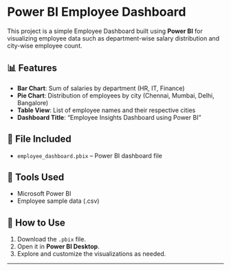 # Power BI Employee Dashboard

This project is a simple Employee Dashboard built using **Power BI** for visualizing employee data such as department-wise salary distribution and city-wise employee count.

## 📊 Features

- **Bar Chart**: Sum of salaries by department (HR, IT, Finance)
- **Pie Chart**: Distribution of employees by city (Chennai, Mumbai, Delhi, Bangalore)
- **Table View**: List of employee names and their respective cities
- **Dashboard Title**: “Employee Insights Dashboard using Power BI”

## 📁 File Included

- `employee_dashboard.pbix` – Power BI dashboard file

## 🧰 Tools Used

- Microsoft Power BI
- Employee sample data (.csv)

## 📌 How to Use

1. Download the `.pbix` file.
2. Open it in **Power BI Desktop**.
3. Explore and customize the visualizations as needed.

---
